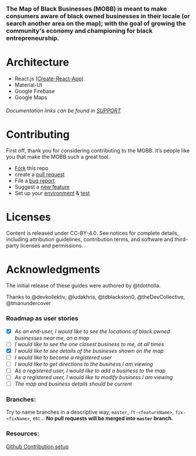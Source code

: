 ### The Map of Black Businesses (MOBB) is meant to make consumers aware of black owned businesses in their locale (or search another area on the map); with the goal of growing the community's economy and championing for black entrepreneurship.

# Architecture

- React.js ([Create-React-App](https://github.com/facebook/create-react-app))
- Material-UI
- Google Firebase
- Google Maps

###### _Documentation links can be found in [SUPPORT](SUPPORT.md)_

# Contributing

First off, thank you for considering contributing to the MOBB. It’s people like you that make the MOBB such a great tool.

- [Fork](https://github.com/tdotholla/MOBB.git) this repo
- create a [pull request]()
- File a [bug report]()
- Suggest a [new feature]()
- Set up your [environment]() & [test]()

# Licenses

Content is released under CC-BY-4.0. See notices for complete details, including attribution guidelines, contribution terms, and software and third-party licenses and permissions.

# Acknowledgments

The initial release of these guides were authored by @tdotholla.

Thanks to @devkollektiv, @ludakhris, @tdblackston0, @theDevCollective, @tmanundercover

### Roadmap as user stories

- [x] _As an end-user, I would like to see the locations of black owned businesses near me, on a map_
- [ ] _I would like to see the one closest business to me, at all times_
- [x] _I would like to see details of the busineses shown on the map_
- [ ] _I would like to become a registered user_
- [ ] _I would like to get directions to the business I am viewing_
- [ ] _As a registered user, I would like to add a business to the map_
- [ ] _As a registered user, I would like to modify business I am viewing_
- [ ] _The map and business details should be current_

### Branches:

Try to name branches in a descriptive way, `master`, `ft-<featureName>`, `fix-<fixName>`, etc...
**No pull requests will be merged into `master` branch.**

### Resources:

[Github Contribution setup](https://help.github.com/en/github/building-a-strong-community/setting-up-your-project-for-healthy-contributions)
